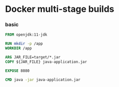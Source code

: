 # Docker multi-stage builds

### basic

``` dockerfile
FROM openjdk:11-jdk

RUN mkdir -p /app
WORKDIR /app

ARG JAR_FILE=target/*.jar
COPY ${JAR_FILE} java-application.jar

EXPOSE 8080

CMD java -jar java-application.jar
```
